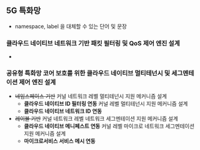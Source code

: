 ## 5G 특화망
- namespace, label 을 대체할 수 있는 단어 및 문장

### 클라우드 네이티브 네트워크 기반 패킷 필터링 및 QoS 제어 엔진 설계
- 

### 공유형 특화망 코어 보호를 위한 클라우드 네이티브 멀티테넌시 및 세그멘테이션 제어 엔진 설계
- ~~네임스페이스 기반~~ 커널 네트워크 레벨 멀티테넌시 지원 메커니즘 설계
  - **클라우드 네이티브 ID 필터링 연동** 커널 레벨 멀티테넌시 지원 메커니즘 설계
  - **클라우드 네이티브 네트워크 ID 연동**
- ~~레이블 기반~~ 커널 네트워크 레벨 네트워크 세그멘테이션 지원 메커니즘 설계
  - **클라우드 네이티브 메니페스트 연동** 커널 레벨 마이크로 네트워크 세그멘테이션 지원 메커니즘 설계
  - **마이크로서비스 서비스 메시 연동**